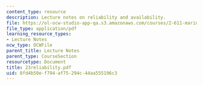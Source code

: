 ```yaml
---
content_type: resource
description: Lecture notes on reliability and availability.
file: https://ol-ocw-studio-app-qa.s3.amazonaws.com/courses/2-611-marine-power-and-propulsion-fall-2006/8fd4b50ef794af75294c44aa555196c3_23reliability.pdf
file_type: application/pdf
learning_resource_types:
- Lecture Notes
ocw_type: OCWFile
parent_title: Lecture Notes
parent_type: CourseSection
resourcetype: Document
title: 23reliability.pdf
uid: 8fd4b50e-f794-af75-294c-44aa555196c3
---
```

